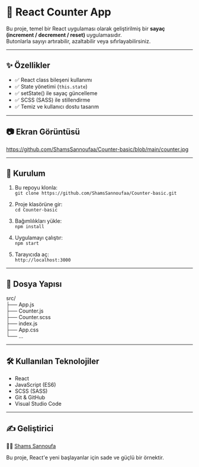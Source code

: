 # 🧮 React Counter App

Bu proje, temel bir React uygulaması olarak geliştirilmiş bir **sayaç (increment / decrement / reset)** uygulamasıdır.  
Butonlarla sayıyı artırabilir, azaltabilir veya sıfırlayabilirsiniz.

---

## ✨ Özellikler

- ✅ React class bileşeni kullanımı  
- ✅ State yönetimi (`this.state`)  
- ✅ setState() ile sayaç güncelleme  
- ✅ SCSS (SASS) ile stillendirme  
- ✅ Temiz ve kullanıcı dostu tasarım

---

## 📷 Ekran Görüntüsü

https://github.com/ShamsSannoufaa/Counter-basic/blob/main/counter.jpg

---

## 🔧 Kurulum

1. Bu repoyu klonla:  
`git clone https://github.com/ShamsSannoufaa/Counter-basic.git`

2. Proje klasörüne gir:  
`cd Counter-basic`

3. Bağımlılıkları yükle:  
`npm install`

4. Uygulamayı çalıştır:  
`npm start`

5. Tarayıcıda aç:  
`http://localhost:3000`

---

## 📁 Dosya Yapısı

src/  
├── App.js  
├── Counter.js  
├── Counter.scss  
├── index.js  
├── App.css  
└── ...

---

## 🛠️ Kullanılan Teknolojiler

- React  
- JavaScript (ES6)  
- SCSS (SASS)  
- Git & GitHub  
- Visual Studio Code

---

## ✍️ Geliştirici

👩‍💻 [Shams Sannoufa](https://github.com/ShamsSannoufaa)

Bu proje, React'e yeni başlayanlar için sade ve güçlü bir örnektir.
